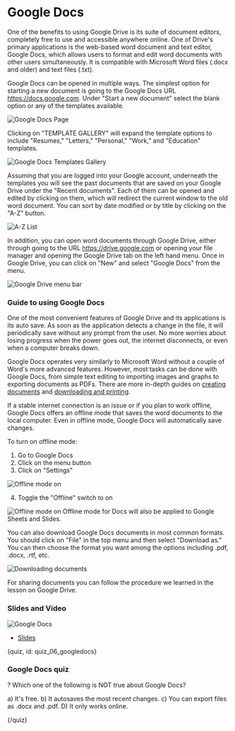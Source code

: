 # Google Docs

One of the benefits to using Google Drive is its suite of document editors, completely free to use and accessible anywhere online. One of Drive's primary applications is the web-based word document and text editor, Google Docs, which allows users to format and edit word documents with other users simultaneously. It is compatible with Microsoft Word files (.docx and older) and text files (.txt).  

Google Docs can be opened in multiple ways. The simplest option for starting a new document is going to the Google Docs URL https://docs.google.com. Under "Start a new document" select the blank option or any of the templates available. 

![Google Docs Page](images/05_docs/05_google_docs_01.png)

Clicking on "TEMPLATE GALLERY" will expand the template options to include "Resumes," "Letters," "Personal," "Work," and "Education" templates. 

![Google Docs Templates Gallery](images/05_docs/05_google_docs_02.png)

Assuming that you are logged into your Google account, underneath the templates you will see the past documents that are saved on your Google Drive under the "Recent documents". Each of them can be opened and edited by clicking on them, which will redirect the current window to the old word document. You can sort by date modified or by title by clicking on the "A-Z" button.

![A-Z List](images/05_docs/05_google_docs_03.png)


In addition, you can open word documents through Google Drive, either through going to the URL https://drive.google.com or opening your file manager and opening the Google Drive tab on the left hand menu. Once in Google Drive, you can click on "New" and select "Google Docs" from the menu.

![Google Drive menu bar](images/05_docs/05_google_docs_04.png)

### Guide to using Google Docs

One of the most convenient features of Google Drive and its applications is its auto save. As soon as the application detects a change in the file, it will periodically save without any prompt from the user. No more worries about losing progress when the power goes out, the internet disconnects, or even when a computer breaks down. 

Google Docs operates very similarly to Microsoft Word without a couple of Word's more advanced features. However, most tasks can be done with Google Docs, from simple text editing to importing images and graphs to exporting documents as PDFs. There are more in-depth guides on [creating documents](https://www.gcflearnfree.org/googlespreadsheets/creating-google-docs/1/) and [downloading and printing](https://www.gcflearnfree.org/googlespreadsheets/converting-and-printing-docs/1/).

If a stable internet connection is an issue or if you plan to work offline, Google Docs offers an offline mode that saves the word documents to the local computer. Even in offline mode, Google Docs will automatically save changes.

To turn on offline mode:  

1. Go to Google Docs
2. Click on the menu button
3. Click on "Settings"

![Offline mode on](images/05_docs/05_google_docs_05.png)

4. Toggle the "Offline" switch to on 

![Offline mode on](images/05_docs/05_google_docs_06.png)
Offline mode for Docs will also be applied to Google Sheets and Slides.

You can also download Google Docs documents in most common formats. You should click on "File" in the top menu and then select "Download as." You can then choose the format you want among the options including .pdf, .docx, .rtf, etc.

![Downloading documents](images/05_docs/05_google_docs_07.png)

For sharing documents you can follow the procedure we learned in the lesson on Google Drive.

### Slides and Video

![Google Docs](https://youtu.be/GyVwfUhxv7E)

* [Slides](https://docs.google.com/presentation/d/1Z8iXcc046CvMC7dbCItTSBT2-yBVuuNSEDGKAe3FYhM/edit?usp=sharing)

{quiz, id: quiz_06_googledocs}

### Google Docs quiz

? Which one of the following is NOT true about Google Docs?

a) It's free.
b) It autosaves the most recent changes.
c) You can export files as .docx and .pdf.
D) It only works online.

{/quiz}
